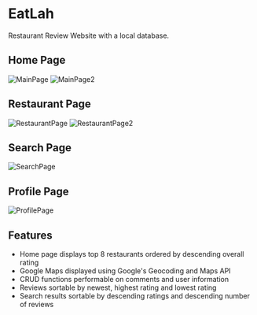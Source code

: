 # EatLah
Restaurant Review Website with a local database. 

## Home Page
![MainPage](https://bn1305files.storage.live.com/y4m3TVY9lo9ikmfTXtievVxYi6vlOcmt-mEBfTcTCcdr71Jp_gDaVvRkFzTyBqPE_tmkc_KnCn5wcepXdj6iRxW6rsM8jxdtZOQ87-C6iy-yrvel8s7dTPodyfhDOdnNezzl2JIcxp4hbonI0JSyMTPMWbrWmoh9rP9-N8IGzH9IAG1jxYg5Yo0onRy4SlFY_Eo?width=1818&height=753&cropmode=none)
![MainPage2](https://bn1305files.storage.live.com/y4myLK8LTs0c7-oAewydkjoeDmS8Sp8N_LbTZNV3Ha5CDkg3xanvjUeJiZAKRcDvquF6saml7m5Wbb9HCf9hn8-XXly-stlMGhT4P0jdF8UU3OhU5hDLKWVCrWnMnJl0oQoXj7M4W0-oapDK_UJ2mw6Lg7gG4wdPfdX0PTWCeByBu2e-OiEDpFVCT45aoEOvPqE?width=1817&height=887&cropmode=none)

## Restaurant Page
![RestaurantPage](https://bn1305files.storage.live.com/y4mvDpNOqq_XUQUvR85sZjtpaumhOR6OlsCzfzE7vkhK3-5gKksVAfizL4aSkJG-z3Ar-6PYuJS4AkgxrVZneIX8qbrWLoR7PxeGbb33ldF-o8aCJ5-IyqgNqou3T38h8gXpOLHrc8DTcMnNW2AXdiPDbAqdjsij-m7_f-Pew4OWO3ssfVeJUfngFAamckxi8Nh?width=1817&height=950&cropmode=none)
![RestaurantPage2](https://bn1305files.storage.live.com/y4mWkmrfyZg4sOr1O1Wd3affZyajdmR3FY-BnBnK32Ky5cjCzqmhm3o92RVD3krIRmB3_tVXB3-6f43g9jRWl5xWhovaikgHuLZDPcRa2ASf7YU8x6Ku443W1_Kk2GCThe_SK0G56Gu2n9G9EOfTb0CQ7kRohKjthdIx86t8dCPIhIepvV8ZbBu32s0qnysOWgi?width=1811&height=950&cropmode=none)
## Search Page
![SearchPage](https://bn1305files.storage.live.com/y4mpRzZAPUSOQBUYH-MfLrelFGSGFd3M29BHl5oFyfFq4eQkIc7a2cBZRURwCjxr0GyTE9YzvFqAJk2SkptgJcm3050dBDOAiv9izgtmd75I2HrvwywUo1BZOx87GwGRte3PI5bRdxyVUHucWKtVJdqSjX1N1Z4IInqFa1BhINr_oIObB5vbdwh7B5NVVj8MOP1?width=1837&height=842&cropmode=none)

## Profile Page
![ProfilePage](https://bn1305files.storage.live.com/y4mE3bBlkhFAS3DuYI82jHbqvhN9zj2HMyy3VDxexKr5zU0BuFnIB5njynifpp6GUsNPLiD-hgQSGsEpUqO7r67fFKmXtRsi8DbklFzYb0gM1Cka_gbREbCNwbT-rWlyTWPTOmkH3Oeudgx2uV9O2OQysTg6BpB-mNQKAvMrOkIPoJ2F7y_X2_ivvKZl1p-Q9yj?width=1818&height=830&cropmode=none)

## Features
- Home page displays top 8 restaurants ordered by descending overall rating
- Google Maps displayed using Google's Geocoding and Maps API
- CRUD functions performable on comments and user information
- Reviews sortable by newest, highest rating and lowest rating
- Search results sortable by descending ratings and descending number of reviews 
